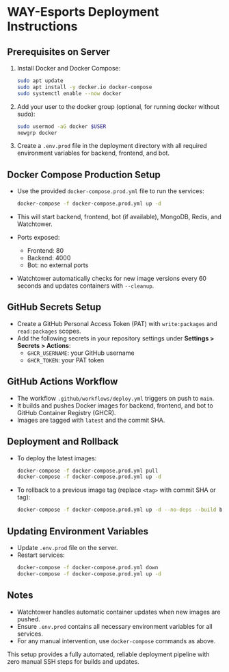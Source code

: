 # WAY-Esports Deployment Instructions

## Prerequisites on Server

1. Install Docker and Docker Compose:
   ```bash
   sudo apt update
   sudo apt install -y docker.io docker-compose
   sudo systemctl enable --now docker
   ```

2. Add your user to the docker group (optional, for running docker without sudo):
   ```bash
   sudo usermod -aG docker $USER
   newgrp docker
   ```

3. Create a `.env.prod` file in the deployment directory with all required environment variables for backend, frontend, and bot.

## Docker Compose Production Setup

- Use the provided `docker-compose.prod.yml` file to run the services:
  ```bash
  docker-compose -f docker-compose.prod.yml up -d
  ```

- This will start backend, frontend, bot (if available), MongoDB, Redis, and Watchtower.

- Ports exposed:
  - Frontend: 80
  - Backend: 4000
  - Bot: no external ports

- Watchtower automatically checks for new image versions every 60 seconds and updates containers with `--cleanup`.

## GitHub Secrets Setup

- Create a GitHub Personal Access Token (PAT) with `write:packages` and `read:packages` scopes.
- Add the following secrets in your repository settings under **Settings > Secrets > Actions**:
  - `GHCR_USERNAME`: your GitHub username
  - `GHCR_TOKEN`: your PAT token

## GitHub Actions Workflow

- The workflow `.github/workflows/deploy.yml` triggers on push to `main`.
- It builds and pushes Docker images for backend, frontend, and bot to GitHub Container Registry (GHCR).
- Images are tagged with `latest` and the commit SHA.

## Deployment and Rollback

- To deploy the latest images:
  ```bash
  docker-compose -f docker-compose.prod.yml pull
  docker-compose -f docker-compose.prod.yml up -d
  ```

- To rollback to a previous image tag (replace `<tag>` with commit SHA or tag):
  ```bash
  docker-compose -f docker-compose.prod.yml up -d --no-deps --build backend=ghcr.io/virall228/way-esports-backend:<tag> frontend=ghcr.io/virall228/way-esports-frontend:<tag> bot=ghcr.io/virall228/way-esports-bot:<tag>
  ```

## Updating Environment Variables

- Update `.env.prod` file on the server.
- Restart services:
  ```bash
  docker-compose -f docker-compose.prod.yml down
  docker-compose -f docker-compose.prod.yml up -d
  ```

## Notes

- Watchtower handles automatic container updates when new images are pushed.
- Ensure `.env.prod` contains all necessary environment variables for all services.
- For any manual intervention, use `docker-compose` commands as above.

This setup provides a fully automated, reliable deployment pipeline with zero manual SSH steps for builds and updates.

